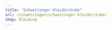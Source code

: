 ```yaml
---
title: "Schwetzinger Kleiderstube"
url: /schwetzingen/schwetzinger-kleiderstube/
shop: Kleidung
---
```

